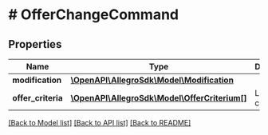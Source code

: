# # OfferChangeCommand

## Properties

Name | Type | Description | Notes
------------ | ------------- | ------------- | -------------
**modification** | [**\OpenAPI\AllegroSdk\Model\Modification**](Modification.md) |  | [optional]
**offer_criteria** | [**\OpenAPI\AllegroSdk\Model\OfferCriterium[]**](OfferCriterium.md) | List of offer criteria | [optional]

[[Back to Model list]](../../README.md#models) [[Back to API list]](../../README.md#endpoints) [[Back to README]](../../README.md)
